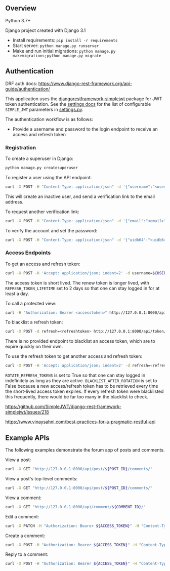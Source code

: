 ## Overview

Python 3.7+

Django project created with Django 3.1

- Install requirements: `pip install -r requirements`
- Start server: `python manage.py runserver`
- Make and run initial migrations: `python manage.py makemigrations;python manage.py migrate`

## Authentication

DRF auth docs: https://www.django-rest-framework.org/api-guide/authentication/

This application uses the [djangorestframework-simplejwt](https://django-rest-framework-simplejwt.readthedocs.io/en/latest/index.html) package for JWT token authentication. See the [settings docs](https://django-rest-framework-simplejwt.readthedocs.io/en/latest/settings.html) for the list of configurable `SIMPLE_JWT` parameters in [settings.py](./mysite/mysite/settings.py).

The authentication workflow is as follows:
- Provide a username and password to the login endpoint to receive an access and refresh token

### Registration

To create a superuser in Django:

```sh
python manage.py createsuperuser
```

To register a user using the API endpoint:

```sh
curl -X POST -H "Content-Type: application/json" -d '{"username":"<username>","email":"<email>"}' http://127.0.0.1:8000/api/register/
```

This will create an inactive user, and send a verification link to the email address.


To request another verification link:

```sh
curl -X POST -H "Content-Type: application/json" -d '{"email":"<email>"}' http://127.0.0.1:8000/api/resend-activation/
```

To verify the account and set the password:

```sh
curl -X POST -H "Content-Type: application/json" -d '{"uidb64":"<uidb64>","token":"<token>","password1":"<password1>","password2":"<password2>"}' http://127.0.0.1:8000/api/verify-account/
```


### Access Endpoints

To get an access and refresh token:

```sh
curl -X POST -H 'Accept: application/json; indent=2' -d username=${USERNAME} -d password=${PASSWORD} http://127.0.0.1:8000/api/token/
```

The access token is short lived. The renew token is longer lived, with `REFRESH_TOKEN_LIFETIME` set to 2 days so that one can stay logged in for at least a day.

To call a protected view:

```sh
curl -H "Authorization: Bearer <accesstoken>" http://127.0.0.1:8000/api/private/
```

To blacklist a refresh token:

```sh
curl -X POST -d refresh=<refreshtoken> http://127.0.0.1:8000/api/token/blacklist/
```

There is no provided endpoint to blacklist an access token, which are to expire quickly on their own.


To use the refresh token to get another access and refresh token:

```sh
curl -X POST -H 'Accept: application/json; indent=2' -d refresh=<refreshtoken> http://127.0.0.1:8000/api/token/refresh/
```

`ROTATE_REFRESH_TOKENS` is set to True so that one can stay logged in indefinitely as long as they are active. `BLACKLIST_AFTER_ROTATION` is set to False because a new access/refresh token has to be retrieved every time the short-lived access token expires. If every refresh token were blacklisted this frequently, there would be far too many in the blacklist to check.

https://github.com/SimpleJWT/django-rest-framework-simplejwt/issues/218

https://www.vinaysahni.com/best-practices-for-a-pragmatic-restful-api

## Example APIs

The following examples demonstrate the forum app of posts and comments.

View a post:

```sh
curl -X GET "http://127.0.0.1:8000/api/post/${POST_ID}/comments/"
```

View a post's top-level comments:

```sh
curl -X GET "http://127.0.0.1:8000/api/post/${POST_ID}/comments/"
```

View a comment:

```sh
curl -X GET "http://127.0.0.1:8000/api/comment/${COMMENT_ID}/"
```

Edit a comment:

```sh
curl -X PATCH -H "Authorization: Bearer ${ACCESS_TOKEN}" -H "Content-Type: application/json" -d '{"content":"${CONTENT}"}' "http://127.0.0.1:8000/api/comment/${COMMENT_ID}/"
```

Create a comment:

```sh
curl -X POST -H "Authorization: Bearer ${ACCESS_TOKEN}" -H "Content-Type: application/json" -d '{"content":"${CONTENT}","post":${POST_ID},"is_reply":false}' "http://127.0.0.1:8000/api/comment/create/"
```

Reply to a comment:

```sh
curl -X POST -H "Authorization: Bearer ${ACCESS_TOKEN}" -H "Content-Type: application/json" -d '{"content":"${CONTENT}","post":${POST_ID},"is_reply":true,"parent_comment":${PARENT_COMMENT_ID}}' "http://127.0.0.1:8000/api/comment/create/"
```
